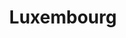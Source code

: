 ---
title: Luxembourg
indice: 0.5540436019210057
years:
- year: '1995'
  indice: 0.4678821235960647
- year: '1996'
  indice: 0.47757344074948826
- year: '1997'
  indice: 0.48146709781738684
- year: '1998'
  indice: 0.47713971096585667
- year: '1999'
  indice: 0.4960051520155971
- year: '2000'
  indice: 0.502162796266482
- year: '2001'
  indice: 0.5009360615657191
- year: '2002'
  indice: 0.5007095201769544
- year: '2003'
  indice: 0.5016341640170385
- year: '2004'
  indice: 0.510490779877575
- year: '2005'
  indice: 0.5231447216608583
- year: '2006'
  indice: 0.5374952764766795
- year: '2007'
  indice: 0.5366176572323708
- year: '2008'
  indice: 0.5416166855279179
- year: '2009'
  indice: 0.5561082615561568
- year: '2010'
  indice: 0.5538882815905086
- year: '2011'
  indice: 0.5439340708907983
- year: '2012'
  indice: 0.5529044443961356
- year: '2013'
  indice: 0.5529183967983552
- year: '2014'
  indice: 0.5515030725145172
- year: '2015'
  indice: 0.5536876881595806
- year: '2016'
  indice: 0.5500399054876453
- year: '2017'
  indice: 0.5555309203890217
- year: '2018'
  indice: 0.5529327055570145
- year: '2019'
  indice: 0.5496177349691242
- year: '2020'
  indice: 0.5540436019210057
---